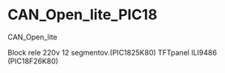 # CAN_Open_lite_PIC18

CAN_Open_lite 

Block rele 220v 12 segmentov.(PIC1825K80)
TFTpanel ILI9486 (PIC18F26K80)
